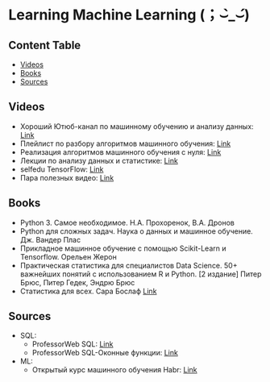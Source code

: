 # Learning Machine Learning (；⌣̀_⌣́)

## Content Table
- [Videos](#videos)
- [Books](#books)
- [Sources](#sources)

## Videos
* Хороший Ютюб-канал по машинному обучению и анализу данных: [Link](https://www.youtube.com/@machine_learrrning/videos)
* Плейлист по разбору алгоритмов машинного обучения: [Link](https://www.youtube.com/playlist?list=PLzwBbXU6LkXXVbJbMZHgu6JJ8LK5ETEeX)
* Реализация алгоритмов машинного обучения с нуля: [Link](https://www.youtube.com/@mlpython1089/videos)
* Лекции по анализу данных и статистике: [Link](https://www.youtube.com/playlist?list=PLlb7e2G7aSpRb95_Wi7lZ-zA6fOjV3_l7)
* selfedu TensorFlow: [Link](https://www.youtube.com/playlist?list=PLA0M1Bcd0w8ynD1umfubKq1OBYRXhXkmH)
* Пара полезных видео: [Link](https://www.youtube.com/@%D0%9C%D0%B0%D1%88%D0%B8%D0%BD%D0%BD%D0%BE%D0%B5%D0%BE%D0%B1%D1%83%D1%87%D0%B5%D0%BD%D0%B8%D0%B5%D0%B4%D0%BB%D1%8F%D0%BB%D1%8E%D0%B4%D0%B5%D0%B9)

## Books
* Python 3. Самое необходимое. Н.А. Прохоренок, В.А. Дронов
* Python для сложных задач. Наука о данных и машинное обучение. Дж. Вандер Плас
* Прикладное машинное обучение с помощью Scikit-Learn и Tensorflow. Орельен Жерон
* Практическая статистика для специалистов Data Science. 50+ важнейших понятий с использованием R и Python. [2 издание] Питер Брюс, Питер Гедек, Эндрю Брюс
* Статистика для всех. Сара Бослаф [Link](https://viewer.rusneb.ru/ru/000199_000009_008642772?page=1&rotate=0&theme=white)

## Sources
* SQL:
    * ProfessorWeb SQL: [Link](https://professorweb.ru/my/sql-server/2012/level1/)
    * ProfessorWeb SQL-Оконные функции: [Link](https://professorweb.ru/my/sql-server/window-functions/level1/)
* ML:
    * Открытый курс машинного обучения Habr: [Link](https://habr.com/ru/companies/ods/articles/322626/)